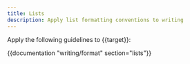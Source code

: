 ```yaml
---
title: Lists
description: Apply list formatting conventions to writing
---
```


Apply the following guidelines to {{target}}:

{{documentation "writing/format" section="lists"}}
